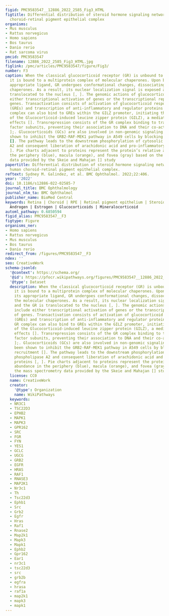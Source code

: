 ```yaml
---
figid: PMC9583547__12886_2022_2585_Fig3_HTML
figtitle: Differential distribution of steroid hormone signaling networks in the human
  choroid-retinal pigment epithelial complex
organisms:
- Mus musculus
- Rattus norvegicus
- Homo sapiens
- Bos taurus
- Danio rerio
- Rat sarcoma virus
pmcid: PMC9583547
filename: 12886_2022_2585_Fig3_HTML.jpg
figlink: /pmc/articles/PMC9583547/figure/Fig3/
number: F3
caption: When the classical glucocorticoid receptor (GR) is unbound to its ligand,
  it is bound to a multiprotein complex of molecular chaperones. Upon binding to its
  appropriate ligand, GR undergoes conformational changes, dissociating from the molecular
  chaperones. As a result, its nuclear localization signal is exposed and the GR is
  translocated to the nucleus [, ]. The genomic actions of glucocorticoids include
  either transcriptional activation of genes or the transcriptional repression of
  genes. Transactivation consists of activation of glucocorticoid response elements
  (GREs) and transcription of anti-inflammatory and regulator proteins [, ]. The GR
  complex can also bind to GREs within the GILZ promoter, initiating the transcription
  of the Glucocorticoid-induced leucine zipper protein (GILZ), a mediator of glucocorticoid
  effects []. Transrepression consists of the GR complex binding to transcription
  factor subunits, preventing their association to DNA and their co-activators [,
  ];. Glucocorticoids (GCs) are also involved in non-genomic signaling. GCs have been
  shown to inhibit the GRB2-RAF-MEK1 pathway in A549 cells by blocking GRB2 recruitment
  []. The pathway leads to the downstream phosphorylation of cytosolic phospholipase
  A2 and consequent liberation of arachidonic acid and pro-inflammatory proteins [,
  ]. Pie charts adjacent to proteins represent the protein’s relative abundance in
  the periphery (blue), macula (orange), and fovea (gray) based on the mass spectrometry
  data provided by the Skeie and Mahajan [] study
papertitle: Differential distribution of steroid hormone signaling networks in the
  human choroid-retinal pigment epithelial complex.
reftext: Sydney M. Galindez, et al. BMC Ophthalmol. 2022;22:406.
year: '2022'
doi: 10.1186/s12886-022-02585-7
journal_title: BMC Ophthalmology
journal_nlm_ta: BMC Ophthalmol
publisher_name: BioMed Central
keywords: Retina | Choroid | RPE | Retinal pigment epithelium | Steroid receptor |
  Androgen | Estrogen | Glucocorticoids | Mineralocorticoid
automl_pathway: 0.6850594
figid_alias: PMC9583547__F3
figtype: Figure
organisms_ner:
- Homo sapiens
- Rattus norvegicus
- Mus musculus
- Bos taurus
- Danio rerio
redirect_from: /figures/PMC9583547__F3
ndex: ''
seo: CreativeWork
schema-jsonld:
  '@context': https://schema.org/
  '@id': https://pfocr.wikipathways.org/figures/PMC9583547__12886_2022_2585_Fig3_HTML.html
  '@type': Dataset
  description: When the classical glucocorticoid receptor (GR) is unbound to its ligand,
    it is bound to a multiprotein complex of molecular chaperones. Upon binding to
    its appropriate ligand, GR undergoes conformational changes, dissociating from
    the molecular chaperones. As a result, its nuclear localization signal is exposed
    and the GR is translocated to the nucleus [, ]. The genomic actions of glucocorticoids
    include either transcriptional activation of genes or the transcriptional repression
    of genes. Transactivation consists of activation of glucocorticoid response elements
    (GREs) and transcription of anti-inflammatory and regulator proteins [, ]. The
    GR complex can also bind to GREs within the GILZ promoter, initiating the transcription
    of the Glucocorticoid-induced leucine zipper protein (GILZ), a mediator of glucocorticoid
    effects []. Transrepression consists of the GR complex binding to transcription
    factor subunits, preventing their association to DNA and their co-activators [,
    ];. Glucocorticoids (GCs) are also involved in non-genomic signaling. GCs have
    been shown to inhibit the GRB2-RAF-MEK1 pathway in A549 cells by blocking GRB2
    recruitment []. The pathway leads to the downstream phosphorylation of cytosolic
    phospholipase A2 and consequent liberation of arachidonic acid and pro-inflammatory
    proteins [, ]. Pie charts adjacent to proteins represent the protein’s relative
    abundance in the periphery (blue), macula (orange), and fovea (gray) based on
    the mass spectrometry data provided by the Skeie and Mahajan [] study
  license: CC0
  name: CreativeWork
  creator:
    '@type': Organization
    name: WikiPathways
  keywords:
  - NR3C1
  - TSC22D3
  - EPHB2
  - MAPK1
  - MAPK3
  - GPR162
  - SRC
  - FGR
  - FYN
  - YES1
  - GCLC
  - UGCG
  - GRB2
  - EGFR
  - HRAS
  - RAF1
  - RNASE3
  - MAP2K1
  - Nr3c1
  - Th
  - Tsc22d3
  - Ephb1
  - Src
  - Grb2
  - Egfr
  - Hras
  - Raf1
  - Rnase2
  - Map2k1
  - Mapk3
  - Mapk1
  - Ephb2
  - Gpr162
  - Ear1
  - nr3c1
  - tsc22d3
  - src
  - grb2b
  - egfra
  - hrasa
  - raf1a
  - map2k1
  - mapk3
  - mapk1
---
```

